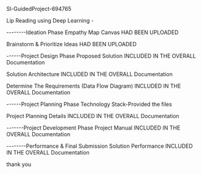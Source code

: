 Sl-GuidedProject-694765

Lip Reading using Deep Learning -

--------Ideation Phase
Empathy Map Canvas
HAD BEEN UPLOADED



Brainstorm & Prioritize Ideas
HAD BEEN UPLOADED



------Project Design Phase
Proposed Solution
INCLUDED IN THE OVERALL Documentation

Solution Architecture
INCLUDED IN THE OVERALL Documentation

Determine The Requirements (Data Flow Diagram)
INCLUDED IN THE OVERALL Documentation

------Project Planning Phase
Technology Stack-Provided the files

Project Planning Details
INCLUDED IN THE OVERALL Documentation


-------Project Development Phase
Project Manual
INCLUDED IN THE OVERALL Documentation


--------Performance & Final Submission
Solution Performance
INCLUDED IN THE OVERALL Documentation

thank you

